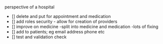perspective of a hospital
- [] delete and put for appointment and medication
- [] add roles security
        - allow for creation of providers
- [] improve on medicine
        -split into medicine and medication
        -lots of fixing
- [] add to patients; eg email address phone etc
- [] test and validation check
